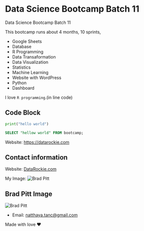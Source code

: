 # Data Science Bootcamp Batch 11
Data Science Bootcamp Batch 11

This bootcamp runs about 4 months, 10 sprints,

- Google Sheets
- Database
- R Programming
- Data Transaformation
- Data Visualization
- Statistics
- Machine Learning
- Website with WordPress
- Python
- Dashboard

I love `R programming`.(in line code)

## Code Block
```python
print("hello world")
```

```sql
SELECT "hellow world" FROM bootcamp;
```

Website: https://datarockie.com

## Contact information
Website: [DataRockie.com](https://datarockie.com)

My Image: ![Brad Pitt](https://cdn.britannica.com/61/137461-050-BB6C5D80/Brad-Pitt-2008.jpg)

## Brad Pitt Image
![Brad Pitt](https://cdn.britannica.com/61/137461-050-BB6C5D80/Brad-Pitt-2008.jpg)

- Email: natthaya.tanc@gmail.com

Made with love ❤️
